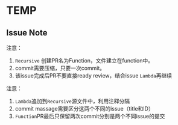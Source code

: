 # TEMP

## Issue Note
注意：

1. `Recursive` 创建PR名为Function，文件建立在function中。
2. commit需要压缩，只要一次commit。
3. 该issue完成后PR不要直接ready review，结合issue `Lambda`再继续

注意：

1. `Lambda`追加到`Recursive`源文件中，利用注释分隔
2. commit massage需要区分这两个不同的issue（title和ID）
3. `Function`PR最后只保留两次commit分别是两个不同issue的提交
